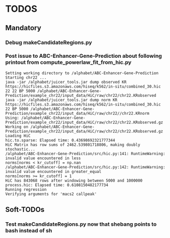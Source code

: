 # TODOS
## Mandatory
### Debug makeCandidateRegions.py
### Post issue to ABC-Enhancer-Gene-Prediction about following printout from compute_powerlaw_fit_from_hic.py
    Setting working directory to /alphabet/ABC-Enhancer-Gene-Prediction
    Starting chr22 ... 
    java -jar /alphabet/juicer_tools.jar dump observed KR https://hicfiles.s3.amazonaws.com/hiseq/k562/in-situ/combined_30.hic 22 22 BP 5000 /alphabet/ABC-Enhancer-Gene-Prediction/example_chr22/input_data/HiC/raw/chr22/chr22.KRobserved
    java -jar /alphabet/juicer_tools.jar dump norm KR https://hicfiles.s3.amazonaws.com/hiseq/k562/in-situ/combined_30.hic 22 BP 5000 /alphabet/ABC-Enhancer-Gene-Prediction/example_chr22/input_data/HiC/raw/chr22//chr22.KRnorm
    Using: /alphabet/ABC-Enhancer-Gene-Prediction/example_chr22/input_data/HiC/raw/chr22/chr22.KRobserved.gz
    Working on /alphabet/ABC-Enhancer-Gene-Prediction/example_chr22/input_data/HiC/raw/chr22/chr22.KRobserved.gz
    Loading HiC
    hic.to.sparse: Elapsed time: 0.43698692321777344
    HiC Matrix has row sums of 2462.539801718806, making doubly stochastic...
    /alphabet/ABC-Enhancer-Gene-Prediction/src/hic.py:141: RuntimeWarning: invalid value encountered in less
    norms[norms < kr_cutoff] = np.nan
    /alphabet/ABC-Enhancer-Gene-Prediction/src/hic.py:142: RuntimeWarning: invalid value encountered in greater_equal
    norms[norms >= kr_cutoff] = 1
    HiC has 843068 rows after windowing between 5000 and 1000000
    process.hic: Elapsed time: 0.6108150482177734
    Running regression
    Verifying arguments for 'macs2 callpeak'
## Soft-TODOs
### Test makeCandidateRegions.py now that shebang points to bash instead of sh